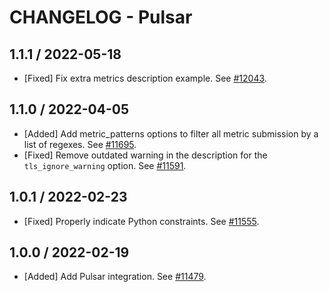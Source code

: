 # CHANGELOG - Pulsar

## 1.1.1 / 2022-05-18

* [Fixed] Fix extra metrics description example. See [#12043](https://github.com/DataDog/integrations-core/pull/12043).

## 1.1.0 / 2022-04-05

* [Added] Add metric_patterns options to filter all metric submission by a list of regexes. See [#11695](https://github.com/DataDog/integrations-core/pull/11695).
* [Fixed] Remove outdated warning in the description for the `tls_ignore_warning` option. See [#11591](https://github.com/DataDog/integrations-core/pull/11591).

## 1.0.1 / 2022-02-23

* [Fixed] Properly indicate Python constraints. See [#11555](https://github.com/DataDog/integrations-core/pull/11555).

## 1.0.0 / 2022-02-19

* [Added] Add Pulsar integration. See [#11479](https://github.com/DataDog/integrations-core/pull/11479).

